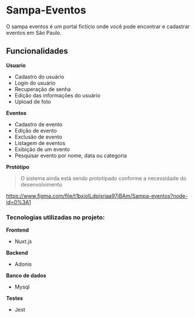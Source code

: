 # Sampa-Eventos

O sampa eventos é um portal fictício onde você pode encontrar e cadastrar eventos em São Paulo.

## Funcionalidades

**Usuario**

- Cadastro do usuário
- Login do usuário
- Recuperação de senha
- Edição das informações do usuário
- Upload de foto

**Eventos**

- Cadastro de evento
- Edição de evento
- Exclusão de evento
- Listagem de eventos
- Exibição de um evento
- Pesquisar evento por nome, data ou categoria

**Protótipo**

> O sistema ainda está sendo prototipado conforme a necessidade do desenvolvimento

https://www.figma.com/file/t1bxioILdpjsriaa97jBAm/Sampa-eventos?node-id=0%3A1


### Tecnologias utilizadas no projeto:

**Frontend**

- Nuxt.js

**Backend**

- Adonis

**Banco de dados**

- Mysql

**Testes**

- Jest
